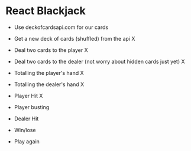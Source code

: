 # React Blackjack

- Use deckofcardsapi.com for our cards

- Get a new deck of cards (shuffled) from the api X

- Deal two cards to the player X

- Deal two cards to the dealer (not worry about hidden cards just yet) X

- Totalling the player's hand X
- Totalling the dealer's hand X
- Player Hit X

- Player busting
- Dealer Hit
- Win/lose
- Play again
